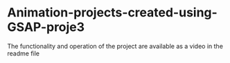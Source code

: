 # Animation-projects-created-using-GSAP-proje3
The functionality and operation of the project are available as a video in the readme file
